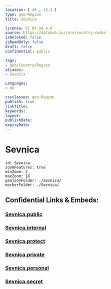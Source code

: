 ```yaml
---
location: [ 46 , 15.3 ] 
type: geo-Region
title: Sevnica

license: CC BY-SA 4.0
source: https://datahub.io/core/country-codes
isDeleted: false
isReadOnly: false
draft: false
confidential: public

tags:
- geo/Country/Region
aliases:
- Sevnica

Languages:
- de

cssclasses: geo-Region
publish: true
linkTitle: 
keywords: 
layout: 
publishDate: 
expiryDate: 
---
```


# Sevnica

```leaflet
id: Sevnica
zoomFeatures: true 
minZoom: 2 
maxZoom: 18
geojsonFolder: ./Sevnica/
markerFolder: ./Sevnica/
```


## Confidential Links & Embeds: 

### [Sevnica.public](/_public/\Earth\Continent\Europe\Europe~Central\Slovenia\Regions~Slovenia\Posavska\counties~PosavskaSevnica.public.md) 

### [Sevnica.internal](/_internal/\Earth\Continent\Europe\Europe~Central\Slovenia\Regions~Slovenia\Posavska\counties~PosavskaSevnica.internal.md) 

### [Sevnica.protect](/_protect/\Earth\Continent\Europe\Europe~Central\Slovenia\Regions~Slovenia\Posavska\counties~PosavskaSevnica.protect.md) 

### [Sevnica.private](/_private/\Earth\Continent\Europe\Europe~Central\Slovenia\Regions~Slovenia\Posavska\counties~PosavskaSevnica.private.md) 

### [Sevnica.personal](/_personal/\Earth\Continent\Europe\Europe~Central\Slovenia\Regions~Slovenia\Posavska\counties~PosavskaSevnica.personal.md) 

### [Sevnica.secret](/_secret/\Earth\Continent\Europe\Europe~Central\Slovenia\Regions~Slovenia\Posavska\counties~PosavskaSevnica.secret.md)

